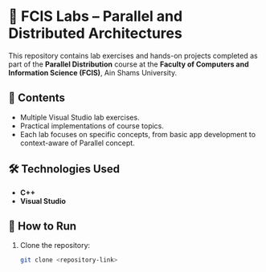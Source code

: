# 📱 FCIS Labs – Parallel and Distributed Architectures

This repository contains lab exercises and hands-on projects completed as part of the **Parallel Distribution** course at the **Faculty of Computers and Information Science (FCIS)**, Ain Shams University.

## 🧩 Contents

- Multiple Visual Studio lab exercises.
- Practical implementations of course topics.
- Each lab focuses on specific concepts, from basic app development to context-aware of Parallel concept.

## 🛠️ Technologies Used
- **C++**
- **Visual Studio**

## 🚀 How to Run
1. Clone the repository:
   ```bash
   git clone <repository-link>
